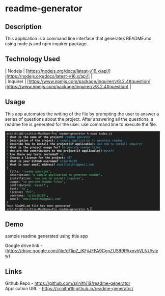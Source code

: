 # readme-generator

## Description

This application is a command line interface that generates README.md using node.js and npm inquirer package.

## Technology Used

| Nodejs | [https://nodejs.org/docs/latest-v16.x/api/](https://nodejs.org/docs/latest-v16.x/api/)     | <br>
| Inquirer | [https://www.npmjs.com/package/inquirer/v/8.2.4#question](https://www.npmjs.com/package/inquirer/v/8.2.4#question)     | 


## Usage

This app automates the writing of the file by prompting the user to answer a series of questions about the project. After answering all the questions, a readme file is generated for the user. use command line to execute the file.

![sample qns](./assets/images/sampleqns.png)


## Demo

sample readme generated using this app

Google drive link - (https://drive.google.com/file/d/1ipZ_iKFjiJFFA9CgnZUS89PAxqvhVLNU/view)

## Links

Github Repo - https://github.com/srinithi19/readme-generator <br>
Application URL - https://srinithi19.github.io/readme-generator/





